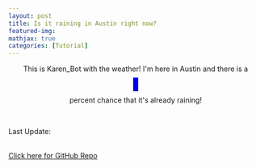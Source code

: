 ```yaml
---
layout: post
title: Is it raining in Austin right now?
featured-img:
mathjax: true
categories: [Tutorial]
---
```


<html>
<head>
  <script src="https://code.jquery.com/jquery-3.2.1.min.js"></script>
  <script type="text/javascript">
      $(document).ready(function(){
        if( +$("#var_text").text()>80){
          $("#responding_text").html("<i>" + " (It's totally raining!)" + "</i>");
          }
        else if (+$("#var_text").text()>40) {
          $("#responding_text").html("<i>" + " (So definitely probably.)" + "</i>" );
          }
        else if (+$("#var_text").text()>20) {
          $("#responding_text").html( "<i>" + " (So maybe?)" + "</i>");
          }
        else {
          $("#responding_text").html( "<i>" + " (So Probably not :-/ " + "</i>" );
          }
        });
  </script>
</head>

<body>

  <center><p>This is Karen_Bot with the weather! I'm here in Austin and there is a </p>
  <object type="text/html" id="var_text" data="https://storage.googleapis.com/is-it-raining/isitraining.txt" height="50" width="55" style="overflow:auto;border:5px ridge blue"></object><p>percent chance that it's already raining!</p>
  <p id="responding_text"></p></center>
  <br>
  <p>Last Update: </p>
  <object type="text/html" id="var_text" data="https://storage.googleapis.com/is-it-raining/update_date.txt" height="50" width="225"></object>

  <br>
  <a href="https://github.com/conorbarryhoke/is_it_raining">Click here for GitHub Repo</a>



</body>
</html>
